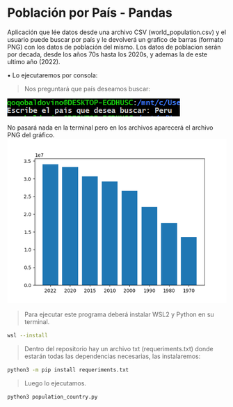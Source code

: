 # Población por País - Pandas

Aplicación que lée datos desde una archivo CSV (world_population.csv) y el usuario puede buscar por país y le devolverá un grafico de barras (formato PNG) con los datos de población del mismo.
Los datos de poblacion serán por decada, desde los años 70s hasta los 2020s, y ademas la de este ultimo año (2022).

• Lo ejecutaremos por consola:

> Nos preguntará que país deseamos buscar:

![Dashboard](https://github.com/qarlosbaldovino/POBLACION_PORPAIS_PANDAS/blob/master/terminalone.png?raw=true)

No pasará nada en la terminal pero en los archivos aparecerá el archivo PNG del gráfico.
![Dashboard](https://github.com/qarlosbaldovino/POBLACION_PORPAIS_PANDAS/blob/master/Peru_bar.png?raw=true)

> Para ejecutar este programa deberá instalar WSL2 y Python en su terminal.
```bash
wsl --install
```

> Dentro del repositorio hay un archivo txt (requeriments.txt) donde estarán todas las dependencias necesarias, las instalaremos:
```bash
python3 -m pip install requeriments.txt
```

> Luego lo ejecutamos.
```bash
python3 population_country.py
```
